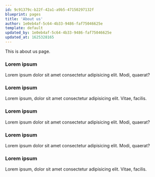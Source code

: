 ```yaml
---
id: 9c91379c-b22f-42a1-a9b5-47150297132f
blueprint: pages
title: 'About us'
author: 1e0eb4af-5c64-4b33-9486-faf75046625e
template: default
updated_by: 1e0eb4af-5c64-4b33-9486-faf75046625e
updated_at: 1625328165
---
```

This is about us page.

<!-- component -->
<div class="container">
          <div
            class="flex flex-col grid-cols-9 p-2 mx-auto md:grid text-blue-50"
          >
            <!-- left -->
            <div class="flex flex-row-reverse md:contents">
              <div
                class="col-start-1 col-end-5 p-4 my-4 ml-auto bg-red-500 shadow-md rounded-xl"
              >
                <h3 class="mb-1 text-lg font-semibold">Lorem ipsum</h3>
                <p class="leading-tight text-justify">
                  Lorem ipsum dolor sit amet consectetur adipisicing elit. Modi,
                  quaerat?
                </p>
              </div>
              <div class="relative col-start-5 col-end-6 mr-10 md:mx-auto">
                <div class="flex items-center justify-center w-6 h-full">
                  <div class="w-1 h-full bg-blue-800 pointer-events-none"></div>
                </div>
                <div
                  class="absolute w-6 h-6 -mt-3 bg-blue-500 rounded-full shadow top-1/2"
                ></div>
              </div>
            </div>
            <!-- right -->
            <div class="flex md:contents">
              <div class="relative col-start-5 col-end-6 mr-10 md:mx-auto">
                <div class="flex items-center justify-center w-6 h-full">
                  <div class="w-1 h-full bg-blue-800 pointer-events-none"></div>
                </div>
                <div
                  class="absolute w-6 h-6 -mt-3 bg-blue-500 rounded-full shadow top-1/2"
                ></div>
              </div>
              <div
                class="col-start-6 col-end-10 p-4 my-4 mr-auto bg-green-500 shadow-md rounded-xl"
              >
                <h3 class="mb-1 text-lg font-semibold">Lorem ipsum</h3>
                <p class="leading-tight text-justify">
                  Lorem ipsum, dolor sit amet consectetur adipisicing elit.
                  Vitae, facilis.
                </p>
              </div>
            </div>
            <!-- left -->
            <div class="flex flex-row-reverse md:contents">
              <div
                class="col-start-1 col-end-5 p-4 my-4 ml-auto bg-pink-500 shadow-md rounded-xl"
              >
                <h3 class="mb-1 text-lg font-semibold">Lorem ipsum</h3>
                <p class="leading-tight text-justify">
                  Lorem ipsum dolor sit amet consectetur adipisicing elit. Modi,
                  quaerat?
                </p>
              </div>
              <div class="relative col-start-5 col-end-6 mr-10 md:mx-auto">
                <div class="flex items-center justify-center w-6 h-full">
                  <div class="w-1 h-full bg-blue-800 pointer-events-none"></div>
                </div>
                <div
                  class="absolute w-6 h-6 -mt-3 bg-blue-500 rounded-full shadow top-1/2"
                ></div>
              </div>
            </div>
            <!-- left -->
            <div class="flex flex-row-reverse md:contents">
              <div
                class="col-start-1 col-end-5 p-4 my-4 ml-auto bg-blue-500 shadow-md rounded-xl"
              >
                <h3 class="mb-1 text-lg font-semibold">Lorem ipsum</h3>
                <p class="leading-tight text-justify">
                  Lorem ipsum dolor sit amet consectetur adipisicing elit. Modi,
                  quaerat?
                </p>
              </div>
              <div class="relative col-start-5 col-end-6 mr-10 md:mx-auto">
                <div class="flex items-center justify-center w-6 h-full">
                  <div class="w-1 h-full bg-blue-800 pointer-events-none"></div>
                </div>
                <div
                  class="absolute w-6 h-6 -mt-3 bg-blue-500 rounded-full shadow top-1/2"
                ></div>
              </div>
            </div>
            <!-- right -->
            <div class="flex md:contents">
              <div class="relative col-start-5 col-end-6 mr-10 md:mx-auto">
                <div class="flex items-center justify-center w-6 h-full">
                  <div class="w-1 h-full bg-blue-800 pointer-events-none"></div>
                </div>
                <div
                  class="absolute w-6 h-6 -mt-3 bg-blue-500 rounded-full shadow top-1/2"
                ></div>
              </div>
              <div
                class="col-start-6 col-end-10 p-4 my-4 mr-auto bg-pink-500 shadow-md rounded-xl"
              >
                <h3 class="mb-1 text-lg font-semibold">Lorem ipsum</h3>
                <p class="leading-tight text-justify">
                  Lorem ipsum, dolor sit amet consectetur adipisicing elit.
                  Vitae, facilis.
                </p>
              </div>
            </div>
          </div>
        </div>